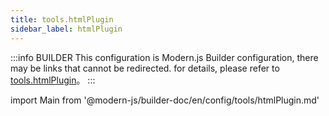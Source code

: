 ```yaml
---
title: tools.htmlPlugin
sidebar_label: htmlPlugin
---
```


:::info BUILDER
This configuration is Modern.js Builder configuration, there may be links that cannot be redirected. for details, please refer to [tools.htmlPlugin](https://modernjs.dev/builder/zh/api/config-tools.html#tools-htmlplugin)。
:::

import Main from '@modern-js/builder-doc/en/config/tools/htmlPlugin.md'

<Main />
